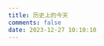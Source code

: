 ```yaml
---
title: 历史上的今天
comments: false
date: 2023-12-27 10:10:10
---
```


<div id='content'>
</div>

<script>
  const content = document.getElementById('content')
  let today = new Date();
  let path = ''

  if (today.getMonth() < 9) {
    path += '0'
  }
  path += `${(today.getMonth() + 1)}`

  if (today.getDate() < 10) {
    path += '0'
  }
  path += `${today.getDate()}`

  fetch(`https://blog.cnryh.cn/today-in-history-data/${path}.json`)
    .then((response) => response.json())
    .then((data) => {
      content.innerHTML = `今天是${today.getMonth() + 1}月${today.getDate()}日，在历史上的今天，发生了这些事：`
      for (let event of data) {																								
        content.innerHTML += `</br>${event.title}`
      }
    });
</script>
